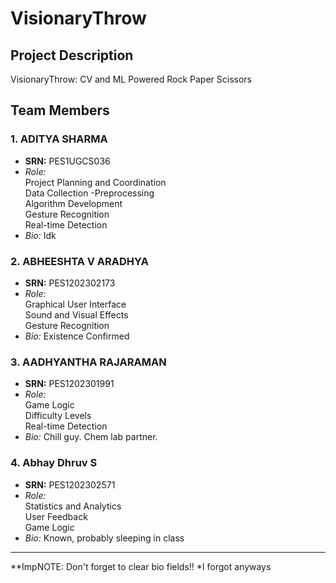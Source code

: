 # VisionaryThrow

## Project Description

VisionaryThrow: CV and ML Powered Rock Paper Scissors

## Team Members

### 1. ADITYA SHARMA
   - **SRN:** PES1UGCS036
   - *Role:*\
    Project Planning and Coordination\
    Data Collection  -Preprocessing\
    Algorithm Development\
    Gesture Recognition\
    Real-time Detection
   - *Bio:* Idk

### 2. ABHEESHTA V ARADHYA
   - **SRN:** PES1202302173
   - *Role:*\
     Graphical User Interface\
     Sound and Visual Effects\
     Gesture Recognition
   - *Bio:* Existence Confirmed

### 3. AADHYANTHA RAJARAMAN
   - **SRN:** PES1202301991
   - *Role:*\
     Game Logic\
     Difficulty Levels\
     Real-time Detection
   - *Bio:* Chill guy. Chem lab partner.

### 4. Abhay Dhruv S
   - **SRN:** PES1202302571
   - *Role:*\
     Statistics and Analytics\
     User Feedback\
     Game Logic
   - *Bio:* Known, probably sleeping in class

---

**ImpNOTE: Don't forget to clear bio fields!!
*I forgot anyways
